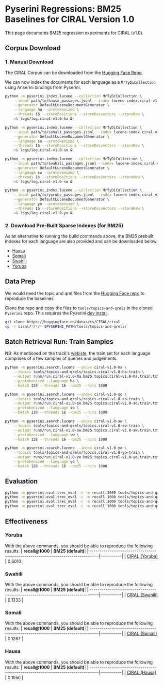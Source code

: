 # Pyserini Regressions: BM25 Baselines for CIRAL Version 1.0

This page documents BM25 regression experiments for CIRAL (v1.0).

## Corpus Download

### 1. Manual Download

The CIRAL Corpus can be downloaded from the [Hugging Face Repo](https://huggingface.co/datasets/CIRAL/ciral-corpus).

We can now index the documents for each language as a `MrTyDiCollection`  using Anserini bindings from Pyserini.

```bash
python -m pyserini.index.lucene --collection MrTyDiCollection \
    --input path/to/hausa_passages.jsonl --index lucene-index.ciral-v1.0-ha \
    --generator DefaultLuceneDocumentGenerator \
    --language ha --pretokenized \
    --threads 16 --storePositions --storeDocvectors --storeRaw \
    >& logs/log.ciral-v1.0-ha &

python -m pyserini.index.lucene --collection MrTyDiCollection \
    --input path/to/somali_passages.jsonl --index lucene-index.ciral-v1.0-so \
    --generator DefaultLuceneDocumentGenerator \
    --language so --pretokenized \
    --threads 16 --storePositions --storeDocvectors --storeRaw \
    >& logs/log.ciral-v1.0-so &

python -m pyserini.index.lucene --collection MrTyDiCollection \
    --input path/to/swahili_passages.jsonl --index lucene-index.ciral-v1.0-sw \
    --generator DefaultLuceneDocumentGenerator \
    --language sw --pretokenized \
    --threads 16 --storePositions --storeDocvectors --storeRaw \
    >& logs/log.ciral-v1.0-sw &

python -m pyserini.index.lucene --collection MrTyDiCollection \
    --input path/to/yoruba_passages.jsonl --index lucene-index.ciral-v1.0-yo \
    --generator DefaultLuceneDocumentGenerator \
    --language yo --pretokenized \
    --threads 16 --storePositions --storeDocvectors --storeRaw \
    >& logs/log.ciral-v1.0-yo &
```


### 2.  Download Pre-Built Sparse Indexes (for BM25)

As an alternative to running the build commands above, the BM25 prebuilt indexes for each language are also provided and can be downloaded below.

- [Hausa](https://rgw.cs.uwaterloo.ca/pyserini/indexes/lucene-index.ciral-v1.0-ha.20230721.e850ea.tar.gz)
- [Somali](https://rgw.cs.uwaterloo.ca/pyserini/indexes/lucene-index.ciral-v1.0-so.20230721.e850ea.tar.gz)
- [Swahili](https://rgw.cs.uwaterloo.ca/pyserini/indexes/lucene-index.ciral-v1.0-sw.20230721.e850ea.tar.gz)
- [Yoruba](https://rgw.cs.uwaterloo.ca/pyserini/indexes/lucene-index.ciral-v1.0-yo.20230721.e850ea.tar.gz)


## Data Prep

We would need the topic and qrel files from the [Hugging Face repo](https://huggingface.co/datasets/CIRAL/ciral) to reproduce the baselines.  

Clone the repo and copy the files to `tools/topics-and-qrels` in the cloned `Pyserini` repo. This requires the Pyserini [dev install](https://github.com/castorini/pyserini/blob/master/docs/installation.md#development-installation).

```bash
git clone https://huggingface.co/datasets/CIRAL/ciral
cp -r ciral/*/*/* $PYSERINI_PATH/tools/topics-and-qrels/
```



## Batch Retrieval Run: Train Samples

NB: As mentioned on the track's [webiste](https://ciralproject.github.io/#datasets), the train set for each language comprises of a few samples of queries and judgements. 

```bash
python -m pyserini.search.lucene --index ciral-v1.0-ha \
    --topics tools/topics-and-qrels/topics.ciral-v1.0-ha-train \
    --output runs/run.ciral-v1.0-ha.bm25.topics.ciral-v1.0-ha.train.txt \
    --pretokenized --language ha \
    --batch 128 --threads 16 --bm25 --hits 1000

python -m pyserini.search.lucene --index ciral-v1.0-so \
    --topics tools/topics-and-qrels/topics.ciral-v1.0-so-train \
    --output runs/run.ciral-v1.0-so.bm25.topics.ciral-v1.0-so.train.txt \
    --pretokenized --language so \
    --batch 128 --threads 16 --bm25 --hits 1000

python -m pyserini.search.lucene --index ciral-v1.0-sw \
    --topics tools/topics-and-qrels/topics.ciral-v1.0-sw-train \
    --output runs/run.ciral-v1.0-sw.bm25.topics.ciral-v1.0-sw.train.txt \
    --pretokenized --language sw \
    --batch 128 --threads 16 --bm25 --hits 1000

python -m pyserini.search.lucene --index ciral-v1.0-yo \
    --topics tools/topics-and-qrels/topics.ciral-v1.0-yo-train \
    --output runs/run.ciral-v1.0-yo.bm25.topics.ciral-v1.0-yo.train.txt \
    --pretokenized --language yo \
    --batch 128 --threads 16 --bm25 --hits 1000

```

## Evaluation

```bash
python -m pyserini.eval.trec_eval -c -m recall.1000 tools/topics-and-qrels/qrels.ciral-v1.0-ha-train.tsv runs/run.ciral-v1.0-ha.bm25.topics.ciral-v1.0-ha.train.txt
python -m pyserini.eval.trec_eval -c -m recall.1000 tools/topics-and-qrels/qrels.ciral-v1.0-so-train.tsv runs/run.ciral-v1.0-so.bm25.topics.ciral-v1.0-so.train.txt
python -m pyserini.eval.trec_eval -c -m recall.1000 tools/topics-and-qrels/qrels.ciral-v1.0-sw-train.tsv runs/run.ciral-v1.0-sw.bm25.topics.ciral-v1.0-sw.train.txt
python -m pyserini.eval.trec_eval -c -m recall.1000 tools/topics-and-qrels/qrels.ciral-v1.0-yo-train.tsv runs/run.ciral-v1.0-yo.bm25.topics.ciral-v1.0-yo.train.txt
```

## Effectiveness

### Yoruba

With the above commands, you should be able to reproduce the following results:
| **recall@1000**                                                                   | **BM25 (default)**| 
|:----------------------------------------------------------------------------------|-----------|
| [CIRAL (Yoruba)](https://github.com/ciralproject/ciral)                      | 0.6010    |



### Swahili

With the above commands, you should be able to reproduce the following results:
| **recall@1000**                                                                   | **BM25 (default)**| 
|:----------------------------------------------------------------------------------|-----------|
| [CIRAL (Swahili)](https://github.com/ciralproject/ciral)                     | 0.1333    |



### Somali

With the above commands, you should be able to reproduce the following results:
| **recall@1000**                                                                   | **BM25 (default)**| 
|:----------------------------------------------------------------------------------|-----------|
| [CIRAL (Somali)](https://github.com/ciralproject/ciral)                      | 0.1267    |



### Hausa

With the above commands, you should be able to reproduce the following results:
| **recall@1000**                                                                   | **BM25 (default)**| 
|:----------------------------------------------------------------------------------|-----------|
| [CIRAL (Hausa)](https://github.com/ciralproject/ciral)                       | 0.1050    |

